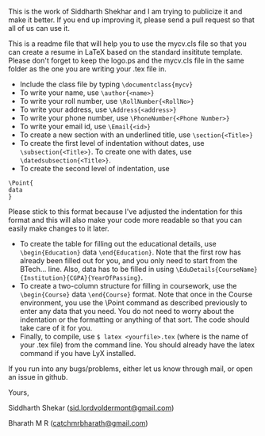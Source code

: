 This is the work of Siddharth Shekhar and I am trying to publicize it and make it better. If you end up improving it, please send a pull request so that all of us can use it.

This is a readme file that will help you to use the mycv.cls file so that you can create a resume in LaTeX based on the standard insititute template. Please don't forget to keep the logo.ps and the mycv.cls file in the same folder as the one you are writing your .tex file in.

* Include the class file by typing ``\documentclass{mycv}``
* To write your name, use ``\author{<name>}``
* To write your roll number, use ``\RollNumber{<RollNo>}``
* To write your address, use ``\Address{<address>}``
* To write your phone number, use ``\PhoneNumber{<Phone Number>}``
* To write your email id, use ``\Email{<id>}``
* To create a new section with an underlined title, use ``\section{<Title>}``
* To create the first level of indentation without dates, use ``\subsection{<Title>}``. To create one with dates, use ``\datedsubsection{<Title>}``.
* To create the second level of indentation, use

```
\Point{
data
}
```
Please stick to this format because I've adjusted the indentation for this format and this will also make your code more readable so that you can easily make changes to it later.
* To create the table for filling out the educational details, use ``\begin{Education}`` data ``\end{Education}``. Note that the first row has already been filled out for you, and you only need to start from the BTech... line. Also, data has to be filled in using ``\EduDetails{CourseName}{Institution}{CGPA}{YearOfPassing}``.
* To create a two-column structure for filling in coursework, use the ``\begin{Course}`` data ``\end{Course}`` format. Note that once in the Course environment, you use the \Point command as described previously to enter any data that you need. You do not need to worry about the indentation or the formatting or anything of that sort. The code should take care of it for you.
* Finally, to compile, use ``$ latex <yourfile>.tex`` (where <yourfile> is the name of your .tex file) from the command line. You should already have the latex command if you have LyX installed.

If you run into any bugs/problems, either let us know through mail, or open
an issue in github.

Yours,

Siddharth Shekar (sid.lordvoldermont@gmail.com)

Bharath M R (catchmrbharath@gmail.com)

